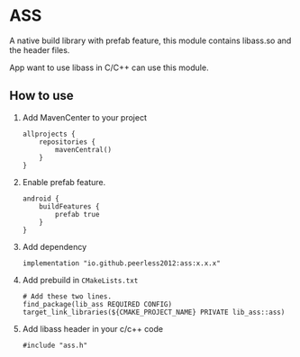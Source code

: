 # ASS
A native build library with prefab feature, this module contains libass.so and the header files.

App want to use libass in C/C++ can use this module.

## How to use
1. Add MavenCenter to your project
    ```
    allprojects {
        repositories {
            mavenCentral()
        }
    }
    ```
2. Enable prefab feature.
    ```
    android {
        buildFeatures {
            prefab true
        }
    }
    ```
3. Add dependency
    ```
    implementation "io.github.peerless2012:ass:x.x.x"
    ```
4. Add prebuild in `CMakeLists.txt`
    ```
    # Add these two lines.
    find_package(lib_ass REQUIRED CONFIG)
    target_link_libraries(${CMAKE_PROJECT_NAME} PRIVATE lib_ass::ass)
    ```
5. Add libass header in your c/c++ code
    ```
    #include "ass.h"
    ```